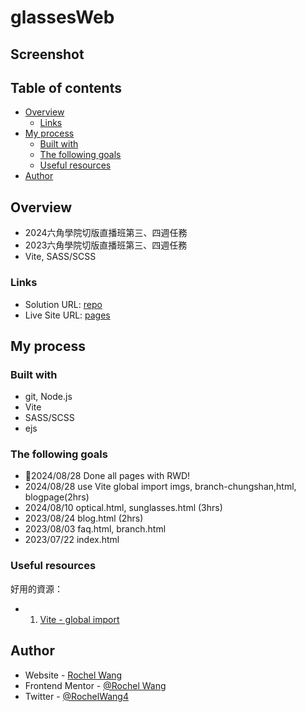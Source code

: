 # glassesWeb

## Screenshot


## Table of contents

- [Overview](#overview)
  - [Links](#links)
- [My process](#my-process)
  - [Built with](#built-with)
  - [The following goals](#the-following-goals)
  - [Useful resources](#useful-resources)
- [Author](#author)

## Overview
- 2024六角學院切版直播班第三、四週任務
- 2023六角學院切版直播班第三、四週任務
- Vite, SASS/SCSS


### Links

- Solution URL: [repo](https://github.com/rochelwang1205/glassesWeb)
- Live Site URL: [pages](https://rochelwang1205.github.io/glassesWeb/)

## My process

### Built with

- git, Node.js
- Vite
- SASS/SCSS
- ejs
  
### The following goals
- 🎈2024/08/28 Done all pages with RWD!
- 2024/08/28 use Vite global import imgs, branch-chungshan,html, blogpage(2hrs)
- 2024/08/10 optical.html, sunglasses.html (3hrs)
- 2023/08/24 blog.html (2hrs)
- 2023/08/03 faq.html, branch.html
- 2023/07/22 index.html

### Useful resources
好用的資源：
- 1. [Vite - global import](https://vitejs.dev/guide/features.html#glob-import)

## Author

- Website - [Rochel Wang](https://github.com/rochelwang1205)
- Frontend Mentor - [@Rochel Wang](https://www.frontendmentor.io/profile/rochelwang1205)
- Twitter - [@RochelWang4](https://twitter.com/RochelWang4)